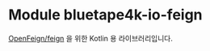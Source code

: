 # Module bluetape4k-io-feign

[OpenFeign/feign](https://github.com/OpenFeign/feign) 을 위한 Kotlin 용 라이브러리입니다.
